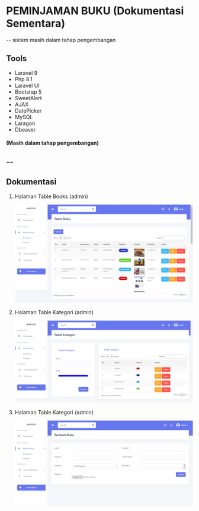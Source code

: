 # PEMINJAMAN BUKU (Dokumentasi Sementara)
-- sistem masih dalam tahap pengembangan
## Tools
- Laravel 9
- Php 8.1
- Laravel UI
- Bootsrap 5
- SweetAlert
- AJAX
- DatePicker
- MySQL
- Laragon
- Dbeaver
#### (Masih dalam tahap pengembangan)
--
--

## Dokumentasi 
1. Halaman Table Books (admin)

    ![blog](dokumentasi/buku.png)

2. Halaman Table Kategori (admin)

    ![blog](dokumentasi/kategori.png)

3. Halaman Table Kategori (admin)

    ![blog](dokumentasi/tambahbuku.png)


